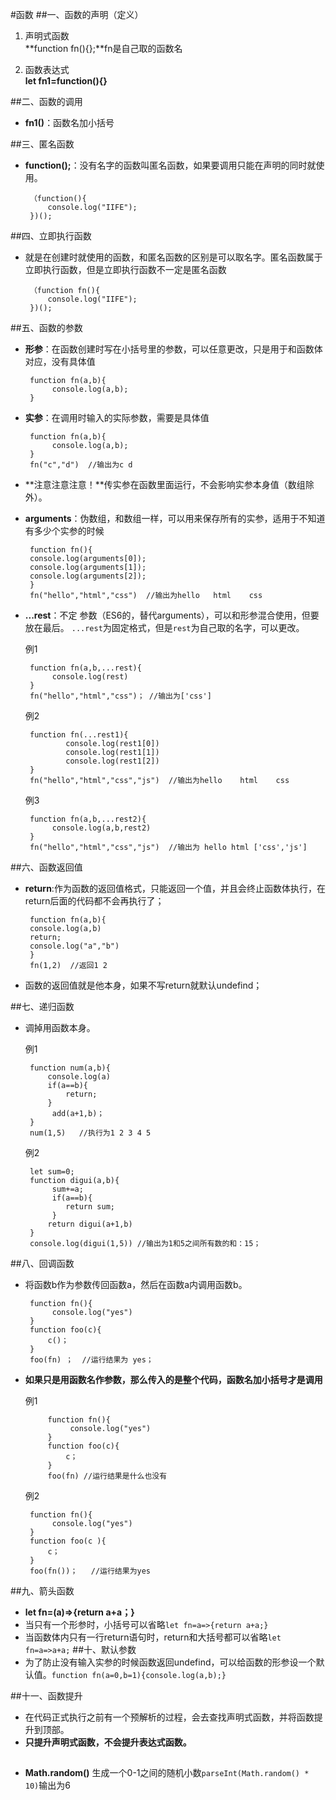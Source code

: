 
#函数
##一、函数的声明（定义）
1. 声明式函数  
	**function fn(){};**fn是自己取的函数名

2. 函数表达式  
	**let fn1=function(){}**

##二、函数的调用
 -  **fn1()**：函数名加小括号

##三、匿名函数
 - **function();**：没有名字的函数叫匿名函数，如果要调用只能在声明的同时就使用。
 
		（function(){
			console.log("IIFE");
		})();
##四、立即执行函数
 - 就是在创建时就使用的函数，和匿名函数的区别是可以取名字。匿名函数属于立即执行函数，但是立即执行函数不一定是匿名函数	

		（function fn(){
			console.log("IIFE");
		})();
##五、函数的参数
 - **形参**：在函数创建时写在小括号里的参数，可以任意更改，只是用于和函数体对应，没有具体值

		function fn(a,b){
	   		 console.log(a,b);
		}
 - **实参**：在调用时输入的实际参数，需要是具体值

		function fn(a,b){
	   		 console.log(a,b);
		}
		fn("c","d")  //输出为c d
 - **注意注意注意！**传实参在函数里面运行，不会影响实参本身值（数组除外）。


 - **arguments**：伪数组，和数组一样，可以用来保存所有的实参，适用于不知道有多少个实参的时候

		function fn(){
	    console.log(arguments[0]);
	    console.log(arguments[1]);
	    console.log(arguments[2]);
		}
		fn("hello","html","css")  //输出为hello   html    css


 - **...rest**：不定	参数（ES6的，替代arguments），可以和形参混合使用，但要放在最后。
 	```...rest```为固定格式，但是```rest```为自己取的名字，可以更改。

	例1

		function fn(a,b,...rest){
	   		 console.log(rest)
		}
		fn("hello","html","css")； //输出为['css']
	
	例2

		function fn(...rest1){
			    console.log(rest1[0])
			    console.log(rest1[1])
			    console.log(rest1[2])
		}
		fn("hello","html","css","js")  //输出为hello    html    css
	
	例3

		function fn(a,b,...rest2){
	   		 console.log(a,b,rest2)
		}
		fn("hello","html","css","js")  //输出为 hello html ['css','js']


##六、函数返回值
 - **return**:作为函数的返回值格式，只能返回一个值，并且会终止函数体执行，在return后面的代码都不会再执行了；
		

	 	function fn(a,b){
	    console.log(a,b)
	    return;
	    console.log("a","b")
		}
		fn(1,2)  //返回1 2

 - 函数的返回值就是他本身，如果不写return就默认undefind；

##七、递归函数
 - 调掉用函数本身。  
 
	例1

		function num(a,b){
	    	console.log(a)
		    if(a==b){
		        return;
		    }
		     add(a+1,b)；
		}
		num(1,5)   //执行为1 2 3 4 5

	例2

		let sum=0;
		function digui(a,b){   
		     sum+=a;
		     if(a==b){
		        return sum;
		     }    
		    return digui(a+1,b)
		}
		console.log(digui(1,5)) //输出为1和5之间所有数的和：15；

##八、回调函数
 - 将函数b作为参数传回函数a，然后在函数a内调用函数b。

		function fn(){
	   		 console.log("yes")
		}
		function foo(c){
		    c()；
		}
		foo(fn) ；  //运行结果为 yes；
	
 - **如果只是用函数名作参数，那么传入的是整个代码，函数名加小括号才是调用**

	例1

			function fn(){
		   		 console.log("yes")
			}
			function foo(c){
			    c；
			}
			foo(fn) //运行结果是什么也没有


	 例2

		function fn(){
	   		 console.log("yes")
		}
		function foo(c ){
		    c；
		}
		foo(fn())；   //运行结果为yes

##九、箭头函数
 - **let fn=(a)=>{return a+a；}**
 - 当只有一个形参时，小括号可以省略```let fn=a=>{return a+a;}```
 - 当函数体内只有一行return语句时，return和大括号都可以省略```let fn=a=>a+a;```
##十、默认参数
 - 为了防止没有输入实参的时候函数返回undefind，可以给函数的形参设一个默认值。```function fn(a=0,b=1){console.log(a,b);}```

##十一、函数提升
 - 在代码正式执行之前有一个预解析的过程，会去查找声明式函数，并将函数提升到顶部。
 - **只提升声明式函数，不会提升表达式函数。**

##
 - **Math.random()** 生成一个0-1之间的随机小数```parseInt(Math.random() * 10)```输出为6
 